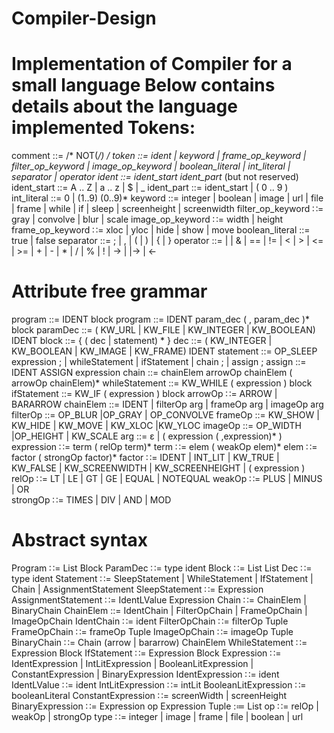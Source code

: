 # Compiler-Design
Implementation of Compiler for a small language
Below contains details about the language implemented
Tokens:
===========================================================
comment ::=   /*   NOT(*/)*  */
token ::= ident  | keyword | frame_op_keyword | filter_op_keyword | image_op_keyword | boolean_literal
 	| int_literal  | separator  | operator
ident ::= ident_start  ident_part*    (but not reserved)
ident_start ::=  A .. Z | a .. z | $ | _
ident_part ::= ident_start | ( 0 .. 9 )
int_literal ::= 0  |  (1..9) (0..9)*
keyword ::= integer | boolean | image | url | file | frame | while | if | sleep | screenheight | screenwidth 
filter_op_keyword ∷= gray | convolve | blur | scale
image_op_keyword ∷= width | height 
frame_op_keyword ∷= xloc | yloc | hide | show | move
boolean_literal ::= true | false
separator ::= 	;  | ,  |  (  |  )  | { | }
operator ::=   	|  | &  |  ==  | !=  | < |  > | <= | >= | +  |  -  |  *   |  /   |  % | !  | -> |  |-> | <-

Attribute free grammar
==========================================================
program ::=  IDENT block
program ::=  IDENT param_dec ( , param_dec )*   block
paramDec ::= ( KW_URL | KW_FILE | KW_INTEGER | KW_BOOLEAN)   IDENT
block ::= { ( dec | statement) * }
dec ::= (  KW_INTEGER | KW_BOOLEAN | KW_IMAGE | KW_FRAME)    IDENT
statement ::=   OP_SLEEP expression ; | whileStatement | ifStatement | chain ; | assign ;
assign ::= IDENT ASSIGN expression
chain ::=  chainElem arrowOp chainElem ( arrowOp  chainElem)*
whileStatement ::= KW_WHILE ( expression ) block
ifStatement ::= KW_IF ( expression ) block
arrowOp ∷= ARROW   |   BARARROW
chainElem ::= IDENT | filterOp arg | frameOp arg | imageOp arg
filterOp ::= OP_BLUR |OP_GRAY | OP_CONVOLVE
frameOp ::= KW_SHOW | KW_HIDE | KW_MOVE | KW_XLOC |KW_YLOC
imageOp ::= OP_WIDTH |OP_HEIGHT | KW_SCALE
arg ::= ε | ( expression (   ,expression)* )
expression ∷= term ( relOp term)*
term ∷= elem ( weakOp  elem)*
elem ∷= factor ( strongOp factor)*
factor ∷= IDENT | INT_LIT | KW_TRUE | KW_FALSE
       	| KW_SCREENWIDTH | KW_SCREENHEIGHT | ( expression )
relOp ∷=  LT | LE | GT | GE | EQUAL | NOTEQUAL 
weakOp  ∷= PLUS | MINUS | OR   
strongOp ∷= TIMES | DIV | AND | MOD

Abstract syntax
===========================================================
Program ∷= List<ParamDec> Block
ParamDec ∷= type ident
Block ∷= List<Dec>  List<Statement>
Dec ∷= type ident
Statement ∷= SleepStatement | WhileStatement | IfStatement | Chain
      	| AssignmentStatement
SleepStatement ∷= Expression
AssignmentStatement ∷= IdentLValue Expression
Chain ∷= ChainElem | BinaryChain
ChainElem ::= IdentChain | FilterOpChain | FrameOpChain | ImageOpChain
IdentChain ∷= ident
FilterOpChain ∷= filterOp Tuple
FrameOpChain ∷= frameOp Tuple
ImageOpChain ∷= imageOp Tuple
BinaryChain ∷= Chain (arrow | bararrow)  ChainElem
WhileStatement ∷= Expression Block
IfStatement ∷= Expression Block
Expression ∷= IdentExpression | IntLitExpression | BooleanLitExpression
  	| ConstantExpression | BinaryExpression
IdentExpression ∷= ident
IdentLValue ∷= ident
IntLitExpression ∷= intLit
BooleanLitExpression ∷= booleanLiteral
ConstantExpression ∷= screenWidth | screenHeight
BinaryExpression ∷= Expression op Expression
Tuple :≔ List<Expression>
	op ∷= relOp | weakOp | strongOp
type ∷= integer | image | frame | file | boolean | url

